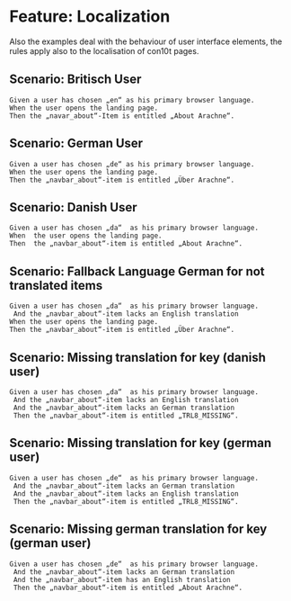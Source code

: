 # Feature: Localization

Also the examples deal with the behaviour of user interface elements, the rules apply also to
the localisation of con10t pages.

## Scenario: Britisch User

```gherkin
Given a user has chosen „en“ as his primary browser language.
When the user opens the landing page.
Then the „navar_about“-Item is entitled „About Arachne“.
```

## Scenario: German User

```gherkin
Given a user has chosen „de“ as his primary browser language.
When the user opens the landing page.
Then the „navbar_about“-item is entitled „Über Arachne“.
```

## Scenario: Danish User

```gherkin
Given a user has chosen „da“  as his primary browser language.
When  the user opens the landing page.
Then  the „navbar_about“-item is entitled „About Arachne“.
```

## Scenario: Fallback Language German for not translated items

```gherkin
Given a user has chosen „da“  as his primary browser language.
 And the „navbar_about“-item lacks an English translation
When the user opens the landing page.
Then the „navbar_about“-item is entitled „Über Arachne“.
```

## Scenario: Missing translation for key (danish user)

```gherkin
Given a user has chosen „da“  as his primary browser language.
 And the „navbar_about“-item lacks an English translation
 And the „navbar_about“-item lacks an German translation
 Then the „navbar_about“-item is entitled „TRL8_MISSING“.
```

## Scenario: Missing translation for key (german user)

```gherkin
Given a user has chosen „de“  as his primary browser language.
 And the „navbar_about“-item lacks an German translation
 And the „navbar_about“-item lacks an English translation
 Then the „navbar_about“-item is entitled „TRL8_MISSING“.
```

## Scenario: Missing german translation for key (german user)

```gherkin
Given a user has chosen „de“  as his primary browser language.
 And the „navbar_about“-item lacks an German translation
 And the „navbar_about“-item has an English translation
 Then the „navbar_about“-item is entitled „About Arachne“.
```


